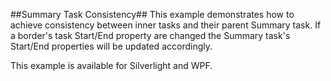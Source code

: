 ##Summary Task Consistency##
This example demonstrates how to achieve consistency between inner tasks and their parent Summary task. 
If a border's task Start/End property are changed the Summary task's Start/End properties will be updated accordingly.

This example is available for Silverlight and WPF.